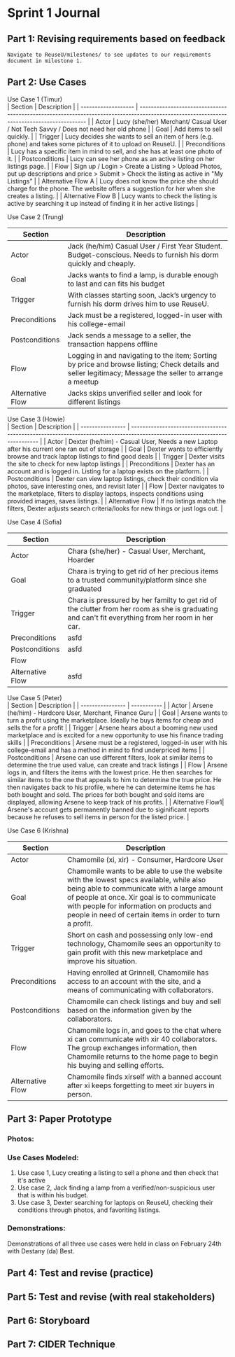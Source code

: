 # Sprint 1 Journal

## Part 1: Revising requirements based on feedback
    Navigate to ReuseU/milestones/ to see updates to our requirements document in milestone 1.

## Part 2: Use Cases

Use Case  1   (Timur)            
| Section             | Description                                                                                                                               |
| ------------------- | ----------------------------------------------------------------------------------------------------------------------------------------- |
| Actor               | Lucy (she/her)  Merchant/ Casual User / Not Tech Savvy / Does not need her old phone                                                      |
| Goal                | Add items to sell quickly.                                                                                                                |
| Trigger             | Lucy decides she wants to sell an item of hers (e.g. phone) and takes some pictures of it to upload on ReuseU.                            |
| Preconditions       | Lucy has a specific item in mind to sell, and she has at least one photo of it.                                                           |
| Postconditions      | Lucy can see her phone as an active listing on her listings page.                                                                         |
| Flow                | Sign up / Login > Create a Listing > Upload Photos, put up descriptions and price > Submit > Check the listing as active in "My Listings" |
| Alternative Flow  A | Lucy does not know the price she should charge for the phone. The website offers a suggestion  for her when she creates a listing.        |
| Alternative Flow B  | Lucy wants to check the listing is active by searching it up instead of finding it in her active listings                                 |


 Use Case  2  (Trung)

| Section          | Description                                                                                                                                             |
| ---------------- | ------------------------------------------------------------------------------------------------------------------------------------------------------- |
| Actor            | Jack (he/him) Casual User / First Year Student. Budget-conscious. Needs to furnish his dorm quickly and cheaply.                                        |
| Goal             | Jacks wants to find a lamp, is durable enough to last and can fits his budget                                                                           |
| Trigger          | With classes starting soon, Jack’s urgency to furnish his dorm drives him to use ReuseU.                                                                |
| Preconditions    | Jack must be a registered, logged-in user with his college-email                                                                                        |
| Postconditions   | Jack sends a message to a seller, the transaction happens offline                                                                                       |
| Flow             | Logging in and navigating to the item; Sorting by price and browse listing; Check details and seller legitimacy; Message the seller to arrange a meetup |
| Alternative Flow | Jacks skips unverified seller and look for different listings                                                                                           |


Use Case  3    (Howie)           
| Section          | Description                                                                                                                 |
| ---------------- | --------------------------------------------------------------------------------------------------------------------------- |
| Actor            | Dexter (he/him) - Casual User, Needs a new Laptop after his current one ran out of storage                                  |
| Goal             | Dexter wants to efficiently browse and track laptop listings to find good deals                                             |
| Trigger          | Dexter visits the site to check for new laptop listings                                                                     |
| Preconditions    | Dexter has an account and is logged in. Listing for a laptop exists on the platform.                                        |
| Postconditions   | Dexter can view laptop listings, check their condition via photos, save interesting ones, and revisit later                 |
| Flow             | Dexter navigates to the marketplace, filters to display laptops, inspects conditions using provided images, saves listings. |
| Alternative Flow | If no listings match the filters, Dexter adjusts search criteria/looks for new things or just logs out.                     |


 Use Case  4  (Sofia)
   
| Section          | Description |
| ---------------- | ----------- |
| Actor            | Chara (she/her) - Casual User, Merchant, Hoarder |
| Goal             | Chara is trying to get rid of her precious items to a trusted community/platform since she graduated                                                 |
| Trigger          | Chara is pressured by her familty to get rid of the clutter from her room as she is graduating and can't fit everything from her room in her car.    |
| Preconditions    | asfd        |
| Postconditions   | asfd        |
| Flow             |         |
| Alternative Flow | asfd        |

Use Case  5    (Peter)          
| Section          | Description |
| ---------------- | ----------- |
| Actor            | Arsene (he/him) - Hardcore User, Merchant, Finance Guru                                                                               |
| Goal             | Arsene wants to turn a profit using the marketplace. Ideally he buys items for cheap and sells the for a profit                       |
| Trigger          | Arsene hears about a booming new used marketplace and is excited for a new opportunity to use his finance trading skills              |
| Preconditions    | Arsene must be a registered, logged-in user with his college-email and has a method in mind to find underpriced items                 |
| Postconditions   | Arsene can use different filters, look at similar items to determine the true used value, can create and track listings               |
| Flow             | Arsene logs in, and filters the items with the lowest price. He then searches for similar items to the one that appeals to him to determine the true price. He then navigates back to his profile, where he can determine items he has both bought and sold. The prices for both bought and sold items are displayed, allowing Arsene to keep track of his profits. |
| Alternative Flow1| Arsene's account gets permanently banned due to siginificant reports because he refuses to sell items in person for the listed price. |


  Use Case  6  (Krishna)
   
| Section          | Description |
| ---------------- | ----------- |
| Actor            | Chamomile (xi, xir) - Consumer, Hardcore User    |
| Goal             | Chamomile wants to be able to use the website with the lowest specs available, while also being able to communicate with a large amount of people at once. Xir goal is to communicate with people for information on products and people in need of certain items in order to turn a profit.      |
| Trigger          | Short on cash and possessing only low-end technology, Chamomile sees an opportunity to gain profit with this new marketplace and improve his situation.    |
| Preconditions    | Having enrolled at Grinnell, Chamomile has access to an account with the site, and a means of communicating with collaborators.        |
| Postconditions   | Chamomile can check listings and buy and sell based on the information given by the collaborators.        |
| Flow             | Chamomile logs in, and goes to the chat where xi can communicate with xir 40 collaborators. The group exchanges information, then Chamomile returns to the home page to begin his buying and selling efforts.   |
| Alternative Flow | Chamomile finds xirself with a banned account after xi keeps forgetting to meet xir buyers in person.     |



## Part 3: Paper Prototype

### Photos:

### Use Cases Modeled:

1. Use case 1, Lucy creating a listing to sell a phone and then check that it's active
2. Use case 2, Jack finding a lamp from a verified/non-suspicious user that is within his budget.
3. Use case 3, Dexter searching for laptops on ReuseU, checking their conditions through photos, and favoriting listings.

### Demonstrations:

Demonstrations of all three use cases were held in class on February 24th with Destany (da) Best.



## Part 4: Test and revise (practice)

## Part 5: Test and revise (with real stakeholders)

## Part 6: Storyboard

## Part 7: CIDER Technique
